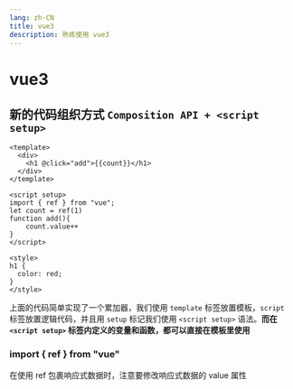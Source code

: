 ```yaml
---
lang: zh-CN
title: vue3
description: 熟练使用 vue3
---
```

# vue3
## 新的代码组织方式 `Composition API + <script setup>`
```vue
<template>
  <div>
    <h1 @click="add">{{count}}</h1>
  </div>
</template>

<script setup>
import { ref } from "vue";
let count = ref(1)
function add(){
    count.value++
}
</script>

<style>
h1 {
  color: red;
}
</style>
```
上面的代码简单实现了一个累加器，我们使用 `template` 标签放置模板，`script` 标签放置逻辑代码，并且用 `setup` 标记我们使用 `<script setup>` 语法。**而在 `<script setup>` 标签内定义的变量和函数，都可以直接在模板里使用**
### import { ref } from "vue"
在使用 ref 包裹响应式数据时，注意要修改响应式数据的 value 属性